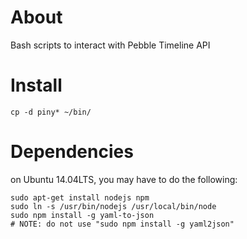 # About
Bash scripts to interact with Pebble Timeline API

# Install

```shell
cp -d piny* ~/bin/
```

# Dependencies
on Ubuntu 14.04LTS, you may have to do the following:

```shell
sudo apt-get install nodejs npm
sudo ln -s /usr/bin/nodejs /usr/local/bin/node
sudo npm install -g yaml-to-json
# NOTE: do not use "sudo npm install -g yaml2json"
```

